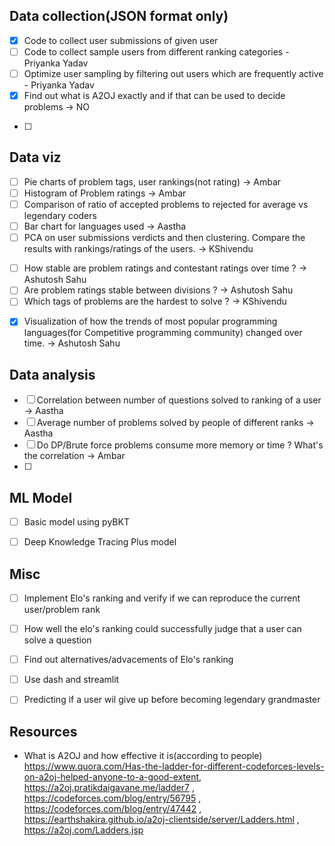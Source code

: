 ## Data collection(JSON format only)
- [x] Code to collect user submissions of given user
- [ ] Code to collect sample users from different ranking categories - Priyanka Yadav
- [ ] Optimize user sampling by filtering out users which are frequently active - Priyanka Yadav
- [x] Find out what is A2OJ exactly and if that can be used to decide problems -> NO
<!-- - [ ] Can we use the problems in sorted order to filter out which problems would be easier to solve for a user ? -->
<!-- - [ ] How to is this difficulty level decided ?? https://earthshakira.github.io/a2oj-clientside/server/Category92.html -->
- [ ] 

## Data viz
- [ ] Pie charts of problem tags, user rankings(not rating) -> Ambar
- [ ] Histogram of Problem ratings -> Ambar
- [ ] Comparison of ratio of accepted problems to rejected for average vs legendary coders
- [ ] Bar chart for languages used -> Aastha
- [ ] PCA on user submissions verdicts and then clustering. Compare the results with rankings/ratings of the users. -> KShivendu
<!-- - [ ] Use of relation between user rating and problem rating, compare user rating with other user’s rating who have solved a problem with a specific rating.  -->
- [ ] How stable are problem ratings and contestant ratings over time ? -> Ashutosh Sahu
- [ ] Are problem ratings stable between divisions ? -> Ashutosh Sahu
- [ ] Which tags of problems are the hardest to solve ? -> KShivendu
<!-- - [ ] Visualization of clusters of different topics identified by hidden states of the RNN/Transformer based models. -->
<!-- - [ ] Visualization of dependency of problems and topics on one another -->
- [x] Visualization of how the trends of most popular programming languages(for Competitive programming community) changed over time.  -> Ashutosh Sahu
<!-- - [ ] Storytelling of top coders, solved problems on Codeforces. Can be implemented using Flourish Studio.  -->

## Data analysis
- [ ] Correlation between number of questions solved to ranking of a user -> Aastha
- [ ] Average number of problems solved by people of different ranks -> Aastha
- [ ] Do DP/Brute force problems consume more memory or time ? What's the correlation -> Ambar
- [ ] 

## ML Model
- [ ] Basic model using pyBKT
- [ ] Deep Knowledge Tracing Plus model


## Misc
- [ ] Implement Elo's ranking and verify if we can reproduce the current user/problem rank
- [ ] How well the elo's ranking could successfully judge that a user can solve a question
- [ ] Find out alternatives/advacements of Elo's ranking
- [ ] Use dash and streamlit
- [ ] Predicting if a user wil give up before becoming legendary grandmaster



## Resources
- What is A2OJ and how effective it is(according to people) 
https://www.quora.com/Has-the-ladder-for-different-codeforces-levels-on-a2oj-helped-anyone-to-a-good-extent, https://a2oj.pratikdaigavane.me/ladder7 , https://codeforces.com/blog/entry/56795 , https://codeforces.com/blog/entry/47442 , https://earthshakira.github.io/a2oj-clientside/server/Ladders.html , https://a2oj.com/Ladders.jsp
